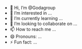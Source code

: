 - 👋 Hi, I’m @Godagroup
- 👀 I’m interested in ...
- 🌱 I’m currently learning ...
- 💞️ I’m looking to collaborate on ...
- 📫 How to reach me ...
- 😄 Pronouns: ...
- ⚡ Fun fact: ...

<!---
Godagroup/Godagroup is a ✨ special ✨ repository because its `README.md` (this file) appears on your GitHub profile.
You can click the Preview link to take a look at your changes.
--->
